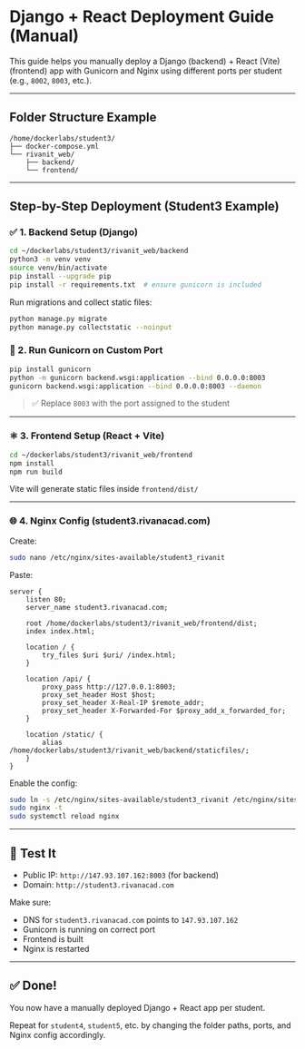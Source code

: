 # Django + React Deployment Guide (Manual)

This guide helps you manually deploy a Django (backend) + React (Vite) (frontend) app with Gunicorn and Nginx using different ports per student (e.g., `8002`, `8003`, etc.).

---

## Folder Structure Example
```
/home/dockerlabs/student3/
├── docker-compose.yml
└── rivanit_web/
    ├── backend/
    └── frontend/
```

---

## Step-by-Step Deployment (Student3 Example)

### ✅ 1. Backend Setup (Django)

```bash
cd ~/dockerlabs/student3/rivanit_web/backend
python3 -m venv venv
source venv/bin/activate
pip install --upgrade pip
pip install -r requirements.txt  # ensure gunicorn is included
```

Run migrations and collect static files:
```bash
python manage.py migrate
python manage.py collectstatic --noinput
```

### 🐍 2. Run Gunicorn on Custom Port
```bash
pip install gunicorn
python -m gunicorn backend.wsgi:application --bind 0.0.0.0:8003
gunicorn backend.wsgi:application --bind 0.0.0.0:8003 --daemon

```

> ✅ Replace `8003` with the port assigned to the student

---

### ⚛ 3. Frontend Setup (React + Vite)

```bash
cd ~/dockerlabs/student3/rivanit_web/frontend
npm install
npm run build
```

Vite will generate static files inside `frontend/dist/`

---

### 🌐 4. Nginx Config (student3.rivanacad.com)

Create:
```bash
sudo nano /etc/nginx/sites-available/student3_rivanit
```

Paste:
```nginx
server {
    listen 80;
    server_name student3.rivanacad.com;

    root /home/dockerlabs/student3/rivanit_web/frontend/dist;
    index index.html;

    location / {
        try_files $uri $uri/ /index.html;
    }

    location /api/ {
        proxy_pass http://127.0.0.1:8003;
        proxy_set_header Host $host;
        proxy_set_header X-Real-IP $remote_addr;
        proxy_set_header X-Forwarded-For $proxy_add_x_forwarded_for;
    }

    location /static/ {
        alias /home/dockerlabs/student3/rivanit_web/backend/staticfiles/;
    }
}
```

Enable the config:
```bash
sudo ln -s /etc/nginx/sites-available/student3_rivanit /etc/nginx/sites-enabled/
sudo nginx -t
sudo systemctl reload nginx
```

---

## 🧪 Test It
- Public IP: `http://147.93.107.162:8003` (for backend)
- Domain: `http://student3.rivanacad.com`

Make sure:
- DNS for `student3.rivanacad.com` points to `147.93.107.162`
- Gunicorn is running on correct port
- Frontend is built
- Nginx is restarted

---

## ✅ Done!
You now have a manually deployed Django + React app per student.

Repeat for `student4`, `student5`, etc. by changing the folder paths, ports, and Nginx config accordingly.

